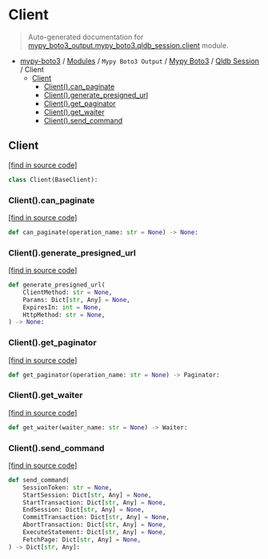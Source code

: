 # Client

> Auto-generated documentation for [mypy_boto3_output.mypy_boto3.qldb_session.client](https://github.com/vemel/mypy_boto3/blob/master/mypy_boto3_output/mypy_boto3/qldb_session/client.py) module.

- [mypy-boto3](../../../README.md#mypy_boto3) / [Modules](../../../MODULES.md#mypy-boto3-modules) / `Mypy Boto3 Output` / [Mypy Boto3](../index.md#mypy-boto3) / [Qldb Session](index.md#qldb-session) / Client
    - [Client](#client)
        - [Client().can_paginate](#clientcan_paginate)
        - [Client().generate_presigned_url](#clientgenerate_presigned_url)
        - [Client().get_paginator](#clientget_paginator)
        - [Client().get_waiter](#clientget_waiter)
        - [Client().send_command](#clientsend_command)

## Client

[[find in source code]](https://github.com/vemel/mypy_boto3/blob/master/mypy_boto3_output/mypy_boto3/qldb_session/client.py#L11)

```python
class Client(BaseClient):
```

### Client().can_paginate

[[find in source code]](https://github.com/vemel/mypy_boto3/blob/master/mypy_boto3_output/mypy_boto3/qldb_session/client.py#L14)

```python
def can_paginate(operation_name: str = None) -> None:
```

### Client().generate_presigned_url

[[find in source code]](https://github.com/vemel/mypy_boto3/blob/master/mypy_boto3_output/mypy_boto3/qldb_session/client.py#L18)

```python
def generate_presigned_url(
    ClientMethod: str = None,
    Params: Dict[str, Any] = None,
    ExpiresIn: int = None,
    HttpMethod: str = None,
) -> None:
```

### Client().get_paginator

[[find in source code]](https://github.com/vemel/mypy_boto3/blob/master/mypy_boto3_output/mypy_boto3/qldb_session/client.py#L28)

```python
def get_paginator(operation_name: str = None) -> Paginator:
```

### Client().get_waiter

[[find in source code]](https://github.com/vemel/mypy_boto3/blob/master/mypy_boto3_output/mypy_boto3/qldb_session/client.py#L32)

```python
def get_waiter(waiter_name: str = None) -> Waiter:
```

### Client().send_command

[[find in source code]](https://github.com/vemel/mypy_boto3/blob/master/mypy_boto3_output/mypy_boto3/qldb_session/client.py#L36)

```python
def send_command(
    SessionToken: str = None,
    StartSession: Dict[str, Any] = None,
    StartTransaction: Dict[str, Any] = None,
    EndSession: Dict[str, Any] = None,
    CommitTransaction: Dict[str, Any] = None,
    AbortTransaction: Dict[str, Any] = None,
    ExecuteStatement: Dict[str, Any] = None,
    FetchPage: Dict[str, Any] = None,
) -> Dict[str, Any]:
```
